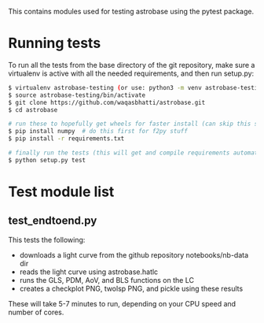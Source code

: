 This contains modules used for testing astrobase using the pytest package.

# Running tests

To run all the tests from the base directory of the git repository, make sure a
virtualenv is active with all the needed requirements, and then run setup.py:

```bash
$ virtualenv astrobase-testing (or use: python3 -m venv astrobase-testing)
$ source astrobase-testing/bin/activate
$ git clone https://github.com/waqasbhatti/astrobase.git
$ cd astrobase

# run these to hopefully get wheels for faster install (can skip this step)
$ pip install numpy  # do this first for f2py stuff
$ pip install -r requirements.txt

# finally run the tests (this will get and compile requirements automatically)
$ python setup.py test
```

# Test module list

## test_endtoend.py

This tests the following:

- downloads a light curve from the github repository notebooks/nb-data dir
- reads the light curve using astrobase.hatlc
- runs the GLS, PDM, AoV, and BLS functions on the LC
- creates a checkplot PNG, twolsp PNG, and pickle using these results

These will take 5-7 minutes to run, depending on your CPU speed and number of
cores.
